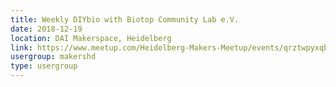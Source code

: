 ```yaml
---
title: Weekly DIYbio with Biotop Community Lab e.V.
date: 2018-12-19
location: DAI Makerspace, Heidelberg
link: https://www.meetup.com/Heidelberg-Makers-Meetup/events/qrztwpyxqbzb/
usergroup: makershd
type: usergroup
---
```

